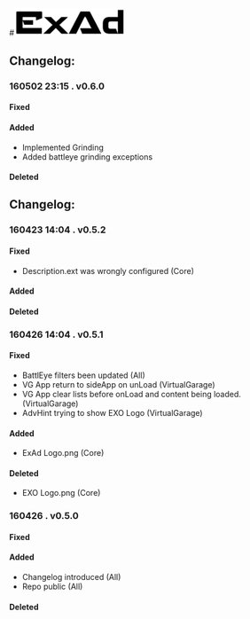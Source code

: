#<img src="logo.png" alt="ExAd" width="200" />

## Changelog:  
### 160502 23:15 . v0.6.0  
#### Fixed 

#### Added
* Implemented Grinding
* Added battleye grinding exceptions
  
#### Deleted

## Changelog:  
### 160423 14:04 . v0.5.2  
#### Fixed  
* Description.ext was wrongly configured (Core) 
  
#### Added
  
#### Deleted

### 160426 14:04 . v0.5.1  
#### Fixed  
* BattlEye filters been updated  (All)
* VG App return to sideApp on unLoad  (VirtualGarage)
* VG App clear lists before onLoad and content being loaded. (VirtualGarage)
* AdvHint trying to show EXO Logo  (VirtualGarage)
  
#### Added
* ExAd Logo.png  (Core)
  
#### Deleted
* EXO Logo.png (Core)

### 160426 . v0.5.0  
#### Fixed  

#### Added
* Changelog introduced (All)
* Repo public  (All)
  
#### Deleted
